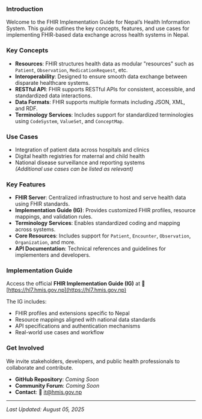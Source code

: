 ### Introduction

Welcome to the FHIR Implementation Guide for Nepal’s Health Information System. This guide outlines the key concepts, features, and use cases for implementing FHIR-based data exchange across health systems in Nepal.

### Key Concepts

- **Resources**: FHIR structures health data as modular "resources" such as `Patient`, `Observation`, `MedicationRequest`, etc.
- **Interoperability**: Designed to ensure smooth data exchange between disparate healthcare systems.
- **RESTful API**: FHIR supports RESTful APIs for consistent, accessible, and standardized data interactions.
- **Data Formats**: FHIR supports multiple formats including JSON, XML, and RDF.
- **Terminology Services**: Includes support for standardized terminologies using `CodeSystem`, `ValueSet`, and `ConceptMap`.

### Use Cases

- Integration of patient data across hospitals and clinics  
- Digital health registries for maternal and child health  
- National disease surveillance and reporting systems  
*_(Additional use cases can be listed as relevant)_*

### Key Features

- **FHIR Server**: Centralized infrastructure to host and serve health data using FHIR standards.
- **Implementation Guide (IG)**: Provides customized FHIR profiles, resource mappings, and validation rules.
- **Terminology Services**: Enables standardized coding and mapping across systems.
- **Core Resources**: Includes support for `Patient`, `Encounter`, `Observation`, `Organization`, and more.
- **API Documentation**: Technical references and guidelines for implementers and developers.

### Implementation Guide

Access the official **FHIR Implementation Guide (IG)** at  🔗 [https://hl7.hmis.gov.np](https://hl7.hmis.gov.np)

The IG includes:

- FHIR profiles and extensions specific to Nepal
- Resource mappings aligned with national data standards
- API specifications and authentication mechanisms
- Real-world use cases and workflow

### Get Involved

We invite stakeholders, developers, and public health professionals to collaborate and contribute.

- **GitHub Repository**: *Coming Soon*  
- **Community Forum**: *Coming Soon*  
- **Contact**: 📧 it@hmis.gov.np

---

_Last Updated: August 05, 2025_